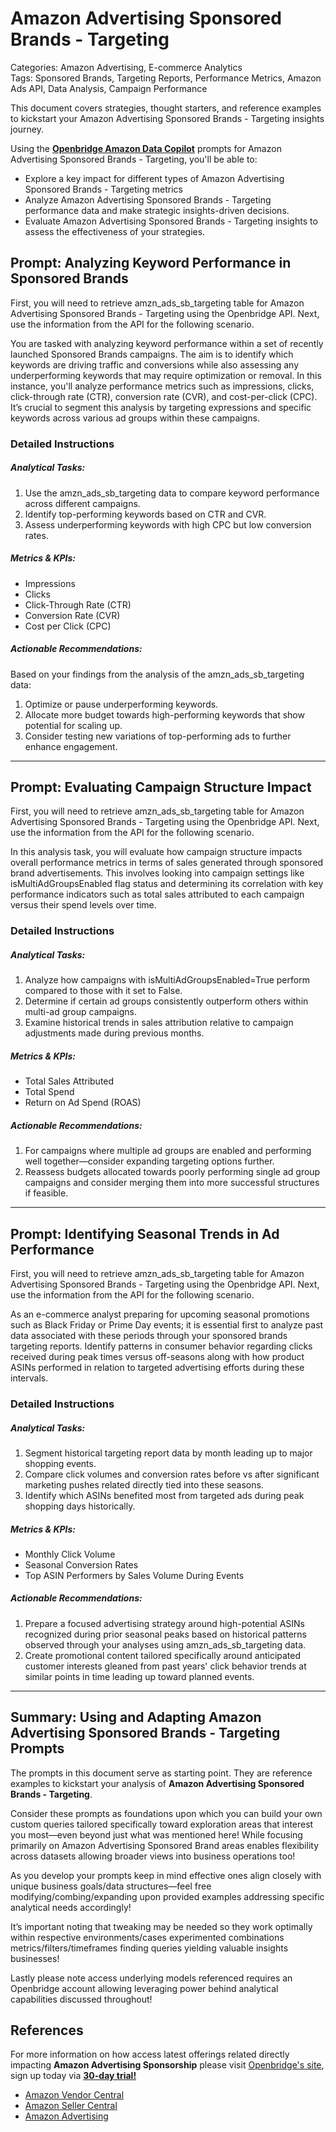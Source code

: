 # Amazon Advertising Sponsored Brands - Targeting

Categories: Amazon Advertising, E-commerce Analytics  
Tags: Sponsored Brands, Targeting Reports, Performance Metrics, Amazon Ads API, Data Analysis, Campaign Performance  

This document covers strategies, thought starters, and reference examples to kickstart your Amazon Advertising Sponsored Brands - Targeting insights journey.

Using the <a href="https://chatgpt.com/g/g-Sg4qP7r3v-openbridge-data-copilot" target="_blank"><strong>Openbridge Amazon Data Copilot</strong></a> prompts for Amazon Advertising Sponsored Brands - Targeting, you'll be able to:

- Explore a key impact for different types of Amazon Advertising Sponsored Brands - Targeting metrics
- Analyze Amazon Advertising Sponsored Brands - Targeting performance data and make strategic insights-driven decisions.
- Evaluate Amazon Advertising Sponsored Brands - Targeting insights to assess the effectiveness of your strategies.

## Prompt: Analyzing Keyword Performance in Sponsored Brands

First, you will need to retrieve amzn_ads_sb_targeting table for Amazon Advertising Sponsored Brands - Targeting using the Openbridge API. Next, use the information from the API for the following scenario. 

You are tasked with analyzing keyword performance within a set of recently launched Sponsored Brands campaigns. The aim is to identify which keywords are driving traffic and conversions while also assessing any underperforming keywords that may require optimization or removal. In this instance, you'll analyze performance metrics such as impressions, clicks, click-through rate (CTR), conversion rate (CVR), and cost-per-click (CPC). It’s crucial to segment this analysis by targeting expressions and specific keywords across various ad groups within these campaigns.

### Detailed Instructions

##### Analytical Tasks:
1. Use the amzn_ads_sb_targeting data to compare keyword performance across different campaigns.
2. Identify top-performing keywords based on CTR and CVR.
3. Assess underperforming keywords with high CPC but low conversion rates.

##### Metrics & KPIs:
- Impressions
- Clicks
- Click-Through Rate (CTR)
- Conversion Rate (CVR)
- Cost per Click (CPC)

##### Actionable Recommendations:
Based on your findings from the analysis of the amzn_ads_sb_targeting data:
1. Optimize or pause underperforming keywords.
2. Allocate more budget towards high-performing keywords that show potential for scaling up.
3. Consider testing new variations of top-performing ads to further enhance engagement.

---

## Prompt: Evaluating Campaign Structure Impact

First, you will need to retrieve amzn_ads_sb_targeting table for Amazon Advertising Sponsored Brands - Targeting using the Openbridge API. Next, use the information from the API for the following scenario.

In this analysis task, you will evaluate how campaign structure impacts overall performance metrics in terms of sales generated through sponsored brand advertisements. This involves looking into campaign settings like isMultiAdGroupsEnabled flag status and determining its correlation with key performance indicators such as total sales attributed to each campaign versus their spend levels over time.

### Detailed Instructions

##### Analytical Tasks:
1. Analyze how campaigns with isMultiAdGroupsEnabled=True perform compared to those with it set to False.
2. Determine if certain ad groups consistently outperform others within multi-ad group campaigns.
3. Examine historical trends in sales attribution relative to campaign adjustments made during previous months.

##### Metrics & KPIs:
- Total Sales Attributed
- Total Spend
- Return on Ad Spend (ROAS)

##### Actionable Recommendations:
1. For campaigns where multiple ad groups are enabled and performing well together—consider expanding targeting options further.
2. Reassess budgets allocated towards poorly performing single ad group campaigns and consider merging them into more successful structures if feasible.

---

## Prompt: Identifying Seasonal Trends in Ad Performance

First, you will need to retrieve amzn_ads_sb_targeting table for Amazon Advertising Sponsored Brands - Targeting using the Openbridge API. Next, use the information from the API for the following scenario.

As an e-commerce analyst preparing for upcoming seasonal promotions such as Black Friday or Prime Day events; it is essential first to analyze past data associated with these periods through your sponsored brands targeting reports. Identify patterns in consumer behavior regarding clicks received during peak times versus off-seasons along with how product ASINs performed in relation to targeted advertising efforts during these intervals.

### Detailed Instructions

##### Analytical Tasks:
1. Segment historical targeting report data by month leading up to major shopping events.
2. Compare click volumes and conversion rates before vs after significant marketing pushes related directly tied into these seasons.
3. Identify which ASINs benefited most from targeted ads during peak shopping days historically.

##### Metrics & KPIs:
- Monthly Click Volume
- Seasonal Conversion Rates
- Top ASIN Performers by Sales Volume During Events

##### Actionable Recommendations:
1. Prepare a focused advertising strategy around high-potential ASINs recognized during prior seasonal peaks based on historical patterns observed through your analyses using amzn_ads_sb_targeting data.
2. Create promotional content tailored specifically around anticipated customer interests gleaned from past years' click behavior trends at similar points in time leading up toward planned events.

---

## Summary: Using and Adapting Amazon Advertising Sponsored Brands - Targeting Prompts
The prompts in this document serve as starting point. They are reference examples to kickstart your analysis of **Amazon Advertising Sponsored Brands - Targeting**.

Consider these prompts as foundations upon which you can build your own custom queries tailored specifically toward exploration areas that interest you most—even beyond just what was mentioned here! While focusing primarily on Amazon Advertising Sponsored Brand areas enables flexibility across datasets allowing broader views into business operations too!

As you develop your prompts keep in mind effective ones align closely with unique business goals/data structures—feel free modifying/combing/expanding upon provided examples addressing specific analytical needs accordingly!

It’s important noting that tweaking may be needed so they work optimally within respective environments/cases experimented combinations metrics/filters/timeframes finding queries yielding valuable insights businesses! 

Lastly please note access underlying models referenced requires an Openbridge account allowing leveraging power behind analytical capabilities discussed throughout!

## References   
For more information on how access latest offerings related directly impacting **Amazon Advertising Sponsorship** please visit <a href="https://chatgpt.com/g/g-Sg4qP7r3v-openbridge-data-copilot" target="_blank">Openbridge's site</a>, sign up today via <a href="https://openbridge.com" target="_blank"><strong>30-day trial!</strong></a>

<ul>
<li> <a href="https://www.openbridge.com/amazon-vendor-central/" target="_blank">Amazon Vendor Central</a> </li>
<li> <a href="https://www.openbridge.com/amazon-selling-partner/" target="_blank">Amazon Seller Central</a> </li>
<li> <a href="https://www.openbridge.com/amazon-advertising/" target="_blank">Amazon Advertising</a> </li>
</ul>